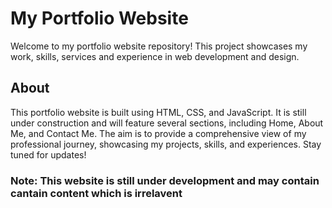 # My Portfolio Website

Welcome to my portfolio website repository! This project showcases my work, skills, services and experience in web development and design.

## About

This portfolio website is built using HTML, CSS, and JavaScript. It is still under construction and will feature several sections, including Home, About Me, and Contact Me. The aim is to provide a comprehensive view of my professional journey, showcasing my projects, skills, and experiences. Stay tuned for updates!

### Note: This website is still under development and may contain cantain content which is irrelavent